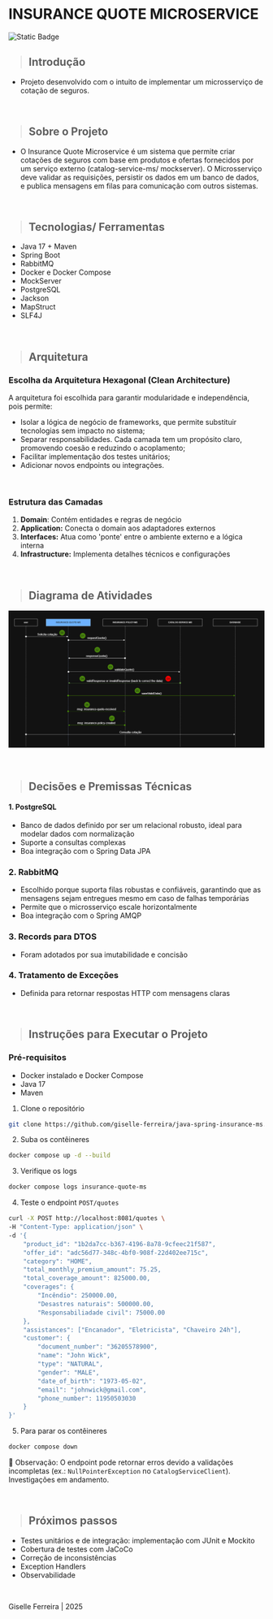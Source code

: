 # INSURANCE QUOTE MICROSERVICE

![Static Badge](https://img.shields.io/badge/Status-Em%20Desenvolvimento-blue)

> ## Introdução
- Projeto desenvolvido com o intuito de implementar um microsserviço de cotação de seguros.
<br>

> ## Sobre o Projeto
- O Insurance Quote Microservice é um sistema que permite criar cotações de seguros com base em produtos e ofertas fornecidos por um serviço externo (catalog-service-ms/ mockserver). O Microsserviço deve validar as requisições, persistir os dados em um banco de dados, e publica mensagens em filas para comunicação com outros sistemas.

<br>

> ## Tecnologias/ Ferramentas
- Java 17 + Maven
- Spring Boot
- RabbitMQ
- Docker e Docker Compose
- MockServer
- PostgreSQL
- Jackson
- MapStruct
- SLF4J

<br>

> ## Arquitetura
### Escolha da Arquitetura Hexagonal (Clean Architecture)
A arquitetura foi escolhida para garantir modularidade e independência, pois permite:

- Isolar a lógica de negócio de frameworks, que permite substituir tecnologias sem impacto no sistema;
- Separar responsabilidades. Cada camada tem um propósito claro, promovendo coesão e reduzindo o acoplamento;
- Facilitar implementação dos testes unitários;
- Adicionar novos endpoints ou integrações.

<br>

### Estrutura das Camadas

1. **Domain**: Contém entidades e regras de negócio
2. **Application:** Conecta o domain aos adaptadores externos
3. **Interfaces:** Atua como 'ponte' entre o ambiente externo e a lógica interna
4. **Infrastructure:** Implementa detalhes técnicos e configurações

<br>

>## Diagrama de Atividades
![img.png](img.png)

<br>

>## Decisões e Premissas Técnicas
#### 1. PostgreSQL
- Banco de dados definido por ser um relacional robusto, ideal para modelar dados com normalização
- Suporte a consultas complexas
- Boa integração com o Spring Data JPA

### 2. RabbitMQ
- Escolhido porque suporta filas robustas e confiáveis, garantindo que as mensagens sejam entregues mesmo em caso de falhas temporárias
- Permite que o microsserviço escale horizontalmente
- Boa integração com o Spring AMQP

### 3. Records para DTOS
- Foram adotados por sua imutabilidade e concisão

### 4. Tratamento de Exceções
- Definida para retornar respostas HTTP com mensagens claras

<br>

>## Instruções para Executar o Projeto
### Pré-requisitos
- Docker instalado e Docker Compose
- Java 17
- Maven

1. Clone o repositório
```bash
git clone https://github.com/giselle-ferreira/java-spring-insurance-ms.git
```

2. Suba os contêineres
```bash
docker compose up -d --build
```

3. Verifique os logs
```bash
docker compose logs insurance-quote-ms
```

4. Teste o endpoint `POST/quotes`
```bash
curl -X POST http://localhost:8081/quotes \
-H "Content-Type: application/json" \
-d '{
    "product_id": "1b2da7cc-b367-4196-8a78-9cfeec21f587",
    "offer_id": "adc56d77-348c-4bf0-908f-22d402ee715c",
    "category": "HOME",
    "total_monthly_premium_amount": 75.25,
    "total_coverage_amount": 825000.00,
    "coverages": {
        "Incêndio": 250000.00,
        "Desastres naturais": 500000.00,
        "Responsabiliadade civil": 75000.00
    },
    "assistances": ["Encanador", "Eletricista", "Chaveiro 24h"],
    "customer": {
        "document_number": "36205578900",
        "name": "John Wick",
        "type": "NATURAL",
        "gender": "MALE",
        "date_of_birth": "1973-05-02",
        "email": "johnwick@gmail.com",
        "phone_number": 11950503030
    }
}'
```

5. Para parar os contêineres
```bash
docker compose down
```

🚨 Observação: O endpoint pode retornar erros devido a validações incompletas (ex.: `NullPointerException` no `CatalogServiceClient`). 
Investigações em andamento.

<br>

>## Próximos passos
- Testes unitários e de integração: implementação com JUnit e Mockito
- Cobertura de testes com JaCoCo
- Correção de inconsistências
- Exception Handlers
- Observabilidade

<br>

Giselle Ferreira | 2025

